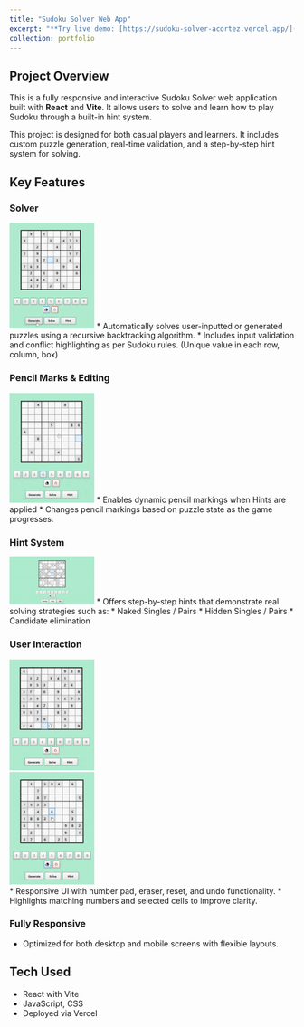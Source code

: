 ```yaml
---
title: "Sudoku Solver Web App"
excerpt: "**Try live demo: [https://sudoku-solver-acortez.vercel.app/](https://sudoku-solver-acortez.vercel.app/)**<br />Fully responsive and interactive Sudoku Solver web application built with React and Vite. It allows users to generate or input a puzzle to learn Sudoku through a built-in hint system. [*repo*](https://github.com/acortez1003/sudoku-solver)<br /><img src='/images/sudoku_solver.png' style='max-width: 100%; width: 200px; height: auto;'>"
collection: portfolio
---
```


## Project Overview
This is a fully responsive and interactive Sudoku Solver web application built with **React** and **Vite**. It allows users to solve and learn how to play Sudoku through a built-in hint system.

This project is designed for both casual players and learners. It includes custom puzzle generation, real-time validation, and a step-by-step hint system for solving.

## Key Features

### Solver
<img src='/images/sudoku_generate.gif' style="text-align: center; max-width: 100%; width: 150px; height: auto;">
* Automatically solves user-inputted or generated puzzles using a recursive backtracking algorithm.
* Includes input validation and conflict highlighting as per Sudoku rules. (Unique value in each row, column, box)

### Pencil Marks & Editing
<img src='/images/sudoku_conflict.gif' style="text-align: center; max-width: 100%; width: 150px; height: auto;">
* Enables dynamic pencil markings when Hints are applied
* Changes pencil markings based on puzzle state as the game progresses.

### Hint System
<img src='/images/sudoku_hint.gif' style="text-align: center; max-width: 100%; width: 150px; height: auto;">
* Offers step-by-step hints that demonstrate real solving strategies such as:
    * Naked Singles / Pairs
    * Hidden Singles / Pairs
    * Candidate elimination

### User Interaction
<div style="text-align: center; max-width: 100%; width: 150px; height: auto;">
    <img src='/images/sudoku_match.gif'>
    <img src='/images/sudoku_erase.gif'>
</div>
* Responsive UI with number pad, eraser, reset, and undo functionality.
* Highlights matching numbers and selected cells to improve clarity.

### Fully Responsive
* Optimized for both desktop and mobile screens with flexible layouts.

## Tech Used
* React with Vite
* JavaScript, CSS
* Deployed via Vercel